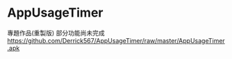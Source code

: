 # AppUsageTimer
專題作品(重製版)
部分功能尚未完成
https://github.com/Derrick567/AppUsageTimer/raw/master/AppUsageTimer.apk
